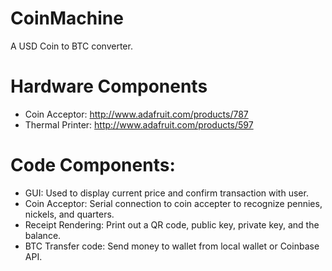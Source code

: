 CoinMachine
===========

A USD Coin to BTC converter.

Hardware Components
===================

* Coin Acceptor: http://www.adafruit.com/products/787
* Thermal Printer: http://www.adafruit.com/products/597

Code Components:
================

* GUI: Used to display current price and confirm transaction with user.
* Coin Acceptor: Serial connection to coin accepter to recognize pennies, nickels, and quarters.
* Receipt Rendering: Print out a QR code, public key, private key, and the balance.
* BTC Transfer code: Send money to wallet from local wallet or Coinbase API.
